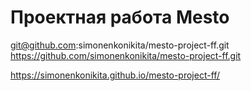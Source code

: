 # Проектная работа Mesto

git@github.com:simonenkonikita/mesto-project-ff.git
https://github.com/simonenkonikita/mesto-project-ff.git

https://simonenkonikita.github.io/mesto-project-ff/

